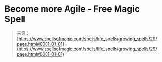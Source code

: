<!--yml
category: 未分类
date: 2024-06-12 18:32:48
-->

# Become more Agile - Free Magic Spell

> 来源：[https://www.spellsofmagic.com/spells/life_spells/growing_spells/29/page.html#0001-01-01](https://www.spellsofmagic.com/spells/life_spells/growing_spells/29/page.html#0001-01-01)